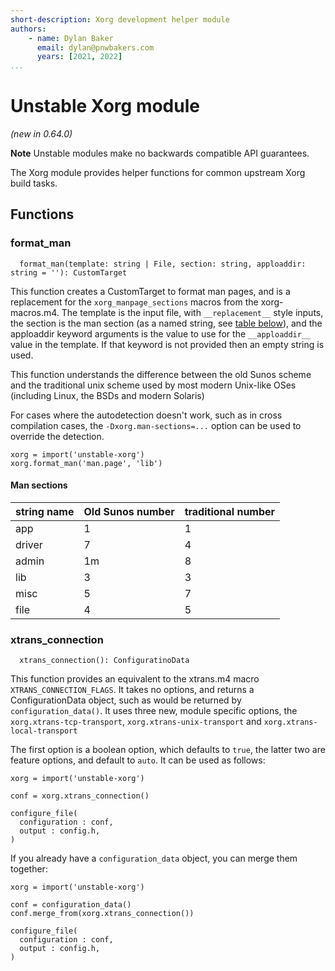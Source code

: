 ```yaml
---
short-description: Xorg development helper module
authors:
    - name: Dylan Baker
      email: dylan@pnwbakers.com
      years: [2021, 2022]
...
```


# Unstable Xorg module

*(new in 0.64.0)*

**Note** Unstable modules make no backwards compatible API guarantees.

The Xorg module provides helper functions for common upstream Xorg build tasks.

## Functions

### format_man

```
  format_man(template: string | File, section: string, apploaddir: string = ''): CustomTarget
```

This function creates a CustomTarget to format man pages, and is a replacement
for the `xorg_manpage_sections` macros from the xorg-macros.m4. The template is
the input file, with `__replacement__` style inputs, the section is the man
section (as a named string, see [table below](#man-sections)), and the apploaddir
keyword arguments is the value to use for the `__apploaddir__` value in the
template. If that keyword is not provided then an empty string is used.

This function understands the difference between the old Sunos scheme and the
traditional unix scheme used by most modern Unix-like OSes (including Linux, the
BSDs and modern Solaris)

For cases where the autodetection doesn't work, such as in cross compilation cases,
the `-Dxorg.man-sections=...` option can be used to override the detection.

```meson
xorg = import('unstable-xorg')
xorg.format_man('man.page', 'lib')
```

#### Man sections

| string name | Old Sunos number | traditional number |
| ----------- | ---------------- | ------------------ |
| app         | 1                | 1                  |
| driver      | 7                | 4                  |
| admin       | 1m               | 8                  |
| lib         | 3                | 3                  |
| misc        | 5                | 7                  |
| file        | 4                | 5                  |


### xtrans_connection

```
  xtrans_connection(): ConfiguratinoData
```

This function provides an equivalent to the xtrans.m4 macro
`XTRANS_CONNECTION_FLAGS`. It takes no options, and returns a ConfigurationData
object, such as would be returned by `configuration_data()`. It uses three new,
module specific options, the `xorg.xtrans-tcp-transport`,
`xorg.xtrans-unix-transport` and `xorg.xtrans-local-transport`

The first option is a boolean option, which defaults to `true`, the latter two
are feature options, and default to `auto`. It can be used as follows:

```meson
xorg = import('unstable-xorg')

conf = xorg.xtrans_connection()

configure_file(
  configuration : conf,
  output : config.h,
)
```

If you already have a `configuration_data` object, you can merge them together:

```meson
xorg = import('unstable-xorg')

conf = configuration_data()
conf.merge_from(xorg.xtrans_connection())

configure_file(
  configuration : conf,
  output : config.h,
)
```
